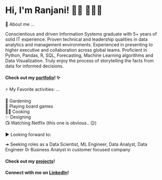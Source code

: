 # Hi, I'm Ranjani! 👋🏼 👩🏽‍💻

💬 About me ...

Conscientious and driven Information Systems graduate with 5+ years of solid IT experience. Proven technical and leadership qualities in data analytics and management environments. Experienced in presenting to higher executive and collaboration across global teams. Proficient in Python, Pandas, R, SQL, Forecasting, Machine Learning algorithms and Data Visualization. Truly enjoy the process of storytelling the facts from data for informed decisions.

#### Check out my [portfolio](https://ranjanianjurvenkatraman.github.io/)! ✨

⚡ My Favorite activities: ...

:seedling: Gardening<br>:game_die: Playing board games<br>:woman_cook: Cooking<br>:sparkles: Designing<br>:tv: Watching Netflix (this one is obvious.. :wink:)

:arrow_forward: Looking forward to:

➜ Seeking roles as a Data Scientist, ML Engineer, Data Analyst, Data Engineer 0r Business Analyst in customer focused company

#### Check out my [projects](https://github.com/RanjaniAnjurVenkatraman?tab=repositories)!

#### Connect with me on [LinkedIn](https://www.linkedin.com/in/ranjani-anjur-venkatraman-a482a912b/)!

<!--
**RanjaniAnjurVenkatraman/RanjaniAnjurVenkatraman** is a ✨ _special_ ✨ repository because its `README.md` (this file) appears on your GitHub profile.

Here are some ideas to get you started:

- 🔭 I’m currently working on ...
- 🌱 I’m currently learning ...
- 👯 I’m looking to collaborate on ...
- 🤔 I’m looking for help with ...
- 💬 Ask me about ...
- 📫 How to reach me: ...
- 😄 Pronouns: ...
- ⚡ Fun fact: ...
-->
